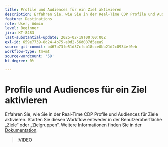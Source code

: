 ```yaml
---
title: Profile und Audiences für ein Ziel aktivieren
description: Erfahren Sie, wie Sie in der Real-Time CDP Profile und Audiences für Ziele aktivieren.
feature: Destinations
role: User, Admin
level: Beginner
jira: KT-8483
last-substantial-update: 2025-02-19T00:00:00Z
exl-id: 659e7739-8d24-4b75-a0d2-56d087d5eea9
source-git-commit: b467b73fe51d37cfcb18cce0bb21d2c8934ef0eb
workflow-type: tm+mt
source-wordcount: '59'
ht-degree: 0%

---
```


# Profile und Audiences für ein Ziel aktivieren

Erfahren Sie, wie Sie in der Real-Time CDP Profile und Audiences für Ziele aktivieren.  Starten Sie diesen Workflow entweder in der Benutzeroberfläche „Ziele“ oder „Zielgruppen“. Weitere Informationen finden Sie in der [Dokumentation](https://experienceleague.adobe.com/de/docs/experience-platform/destinations/ui/activate/activation-overview).

>[!VIDEO](https://video.tv.adobe.com/v/336046/?learn=on&enablevpops)

